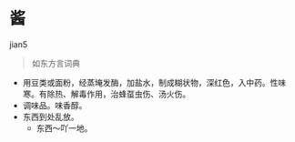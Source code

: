 # 酱
jian5
> 如东方言词典
- 用豆类或面粉，经蒸埯发酶，加盐水，制成糊状物，深红色，入中药。性味寒。有除热、解毒作用，治蜂虿虫伤、汤火伤。
- 调味品。味香醇。
- 东西到处乱放。
  - 东西～吖一地。
